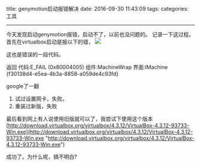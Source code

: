 title: genymotion启动报错解决
date: 2016-09-30 11:43:09
tags:
categories: 工具

---

今天发现启动genymotion报错，启动不了，以前也没问题的。
记录一下这过程。首先在virtualbox启动是报以下的错，
![](http://i.imgur.com/qcurTXw.png)

这也是错误的一段代码。

返回 代码:E_FAIL (0x80004005)
组件:MachineWrap
界面:IMachine {f30138d4-e5ea-4b3a-8858-a059de4c93fd}

google了一翻

1. 试过设置网卡，失败。
2. 重装过新版，失败

最后看到网上有人说使用旧版就可以了，我尝试下使用这个版本 [http://download.virtualbox.org/virtualbox/4.3.12/VirtualBox-4.3.12-93733-Win.exe](http://download.virtualbox.org/virtualbox/4.3.12/VirtualBox-4.3.12-93733-Win.exe "http://download.virtualbox.org/virtualbox/4.3.12/VirtualBox-4.3.12-93733-Win.exe")


成功了。为什么呢，搞不明白?  
